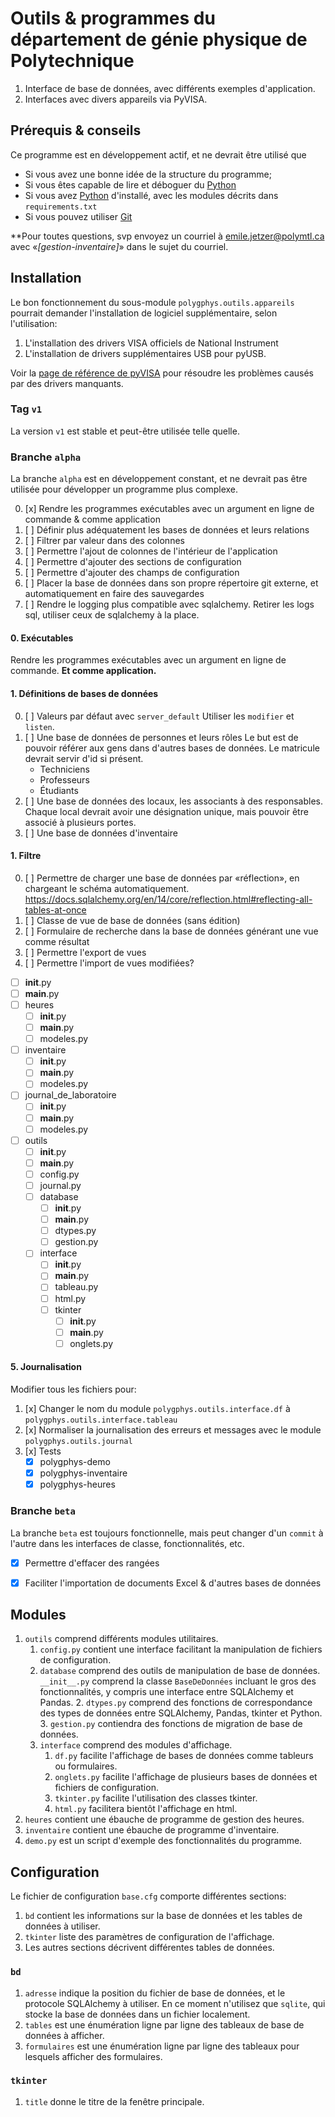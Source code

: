 # Outils & programmes du département de génie physique de Polytechnique

1. Interface de base de données, avec différents exemples d'application.
2. Interfaces avec divers appareils via PyVISA.

## Prérequis & conseils

Ce programme est en développement actif, et ne devrait être utilisé que

- Si vous avez une bonne idée de la structure du programme;
- Si vous êtes capable de lire et déboguer du [Python]
- Si vous avez [Python] d'installé, avec les modules décrits dans `requirements.txt`
- Si vous pouvez utiliser [Git]

**Pour toutes questions, svp envoyez un courriel à [emile.jetzer@polymtl.ca] avec «_[gestion-inventaire]_» dans le sujet du courriel.

[Python]: https://www.python.org
[Git]: https://git-scm.com/
[emile.jetzer@polymtl.ca]: mailto:emile.jetzer@polymtl.ca?subject=[gestion-inventaire]

## Installation

Le bon fonctionnement du sous-module `polygphys.outils.appareils` pourrait demander l'installation de logiciel supplémentaire, selon l'utilisation:

1. L'installation des drivers VISA officiels de National Instrument
2. L'installation de drivers supplémentaires USB pour pyUSB.

Voir la [page de référence de pyVISA] pour résoudre les problèmes causés par des drivers manquants.

[page de référence de pyVISA]: https://pyvisa.readthedocs.io/projects/pyvisa-py/en/latest/installation.html

### Tag `v1`

La version `v1` est stable et peut-être utilisée telle quelle.

### Branche `alpha`

La branche `alpha` est en développement constant, et ne devrait pas être utilisée pour développer un programme plus complexe.

0. [x] Rendre les programmes exécutables avec un argument en ligne de commande & comme application
1. [ ] Définir plus adéquatement les bases de données et leurs relations
1. [ ] Filtrer par valeur dans des colonnes
2. [ ] Permettre l'ajout de colonnes de l'intérieur de l'application
3. [ ] Permettre d'ajouter des sections de configuration
4. [ ] Permettre d'ajouter des champs de configuration
5. [ ] Placer la base de données dans son propre répertoire git externe, et automatiquement en faire des sauvegardes
6. [ ] Rendre le logging plus compatible avec sqlalchemy.
    Retirer les logs sql, utiliser ceux de sqlalchemy à la place.

#### 0. Exécutables

Rendre les programmes exécutables avec un argument en ligne de commande. **Et comme application.**

#### 1. Définitions de bases de données

0. [ ] Valeurs par défaut avec `server_default`
    Utiliser les `modifier` et `listen`.
1. [ ] Une base de données de personnes et leurs rôles
    Le but est de pouvoir référer aux gens dans d'autres bases de données. Le matricule devrait servir d'id si présent.
    - Techniciens
    - Professeurs
    - Étudiants
2. [ ] Une base de données des locaux, les associants à des responsables. Chaque local devrait avoir une désignation unique, mais pouvoir être associé à plusieurs portes.
3. [ ] Une base de données d'inventaire

#### 1. Filtre

0. [ ] Permettre de charger une base de données par «réflection», en chargeant le schéma automatiquement.
    https://docs.sqlalchemy.org/en/14/core/reflection.html#reflecting-all-tables-at-once
1. [ ] Classe de vue de base de données (sans édition)
2. [ ] Formulaire de recherche dans la base de données générant une vue comme résultat
3. [ ] Permettre l'export de vues
4. [ ] Permettre l'import de vues modifiées?

- [ ] __init__.py
- [ ] __main__.py
- [ ] heures
    - [ ] __init__.py
    - [ ] __main__.py
    - [ ] modeles.py
- [ ] inventaire
    - [ ] __init__.py
    - [ ] __main__.py
    - [ ] modeles.py
- [ ] journal_de_laboratoire
    - [ ] __init__.py
    - [ ] __main__.py
    - [ ] modeles.py
- [ ] outils
    - [ ] __init__.py
    - [ ] __main__.py
    - [ ] config.py
    - [ ] journal.py
    - [ ] database
        - [ ] __init__.py
        - [ ] __main__.py
        - [ ] dtypes.py
        - [ ] gestion.py
    - [ ] interface
        - [ ] __init__.py
        - [ ] __main__.py
        - [ ] tableau.py
        - [ ] html.py
        - [ ] tkinter
            - [ ] __init__.py
            - [ ] __main__.py
            - [ ] onglets.py

#### 5. Journalisation

Modifier tous les fichiers pour:

1. [x] Changer le nom du module `polygphys.outils.interface.df` à `polygphys.outils.interface.tableau`
2. [x] Normaliser la journalisation des erreurs et messages avec le module `polygphys.outils.journal`
3. [x] Tests
    - [x] polygphys-demo
    - [x] polygphys-inventaire
    - [x] polygphys-heures

### Branche `beta`

La branche `beta` est toujours fonctionnelle, mais peut changer d'un `commit` à l'autre dans les interfaces de classe, fonctionnalités, etc.

- [x] Permettre d'effacer des rangées
- [x] Faciliter l'importation de documents Excel & d'autres bases de données


## Modules

1. `outils` comprend différents modules utilitaires.
    1. `config.py` contient une interface facilitant la manipulation de fichiers de configuration.
    2. `database` comprend des outils de manipulation de base de données.
        `__init__.py` comprend la classe `BaseDeDonnées` incluant le gros des fonctionnalités, y compris une interface entre SQLAlchemy et Pandas.
        2. `dtypes.py` comprend des fonctions de correspondance des types de données entre SQLAlchemy, Pandas, tkinter et Python.
        3. `gestion.py` contiendra des fonctions de migration de base de données.
    3. `interface` comprend des modules d'affichage.
        1.  `df.py` facilite l'affichage de bases de données comme tableurs ou formulaires.
        2. `onglets.py` facilite l'affichage de plusieurs bases de données et fichiers de configuration.
        3. `tkinter.py` facilite l'utilisation des classes tkinter.
        4. `html.py` facilitera bientôt l'affichage en html.
2. `heures` contient une ébauche de programme de gestion des heures.
3. `inventaire` contient une ébauche de programme d'inventaire.
4. `demo.py` est un script d'exemple des fonctionnalités du programme.

## Configuration

Le fichier de configuration `base.cfg` comporte différentes sections:

1. `bd` contient les informations sur la base de données et les tables de données à utiliser.
2. `tkinter` liste des paramètres de configuration de l'affichage.
3. Les autres sections décrivent différentes tables de données.

### `bd`

1. `adresse` indique la position du fichier de base de données, et le protocole SQLAlchemy à utiliser. En ce moment n'utilisez que `sqlite`, qui stocke la base de données dans un fichier localement.
2. `tables` est une énumération ligne par ligne des tableaux de base de données à afficher.
3. `formulaires` est une énumération ligne par ligne des tableaux pour lesquels afficher des formulaires.

### `tkinter`

1. `title` donne le titre de la fenêtre principale.
